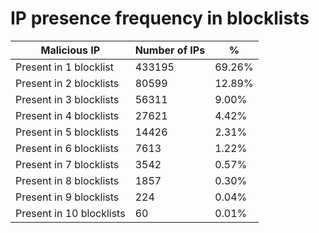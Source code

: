 # IP presence frequency in blocklists
| Malicious IP | Number of IPs | % |
|----|----|----|
| Present in 1 blocklist | 433195 | 69.26% |
| Present in 2 blocklists | 80599 | 12.89% |
| Present in 3 blocklists | 56311 | 9.00% |
| Present in 4 blocklists | 27621 | 4.42% |
| Present in 5 blocklists | 14426 | 2.31% |
| Present in 6 blocklists | 7613 | 1.22% |
| Present in 7 blocklists | 3542 | 0.57% |
| Present in 8 blocklists | 1857 | 0.30% |
| Present in 9 blocklists | 224 | 0.04% |
| Present in 10 blocklists | 60 | 0.01% |
